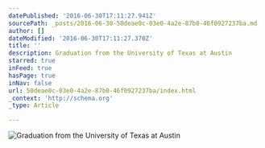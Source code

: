 ```yaml
---
datePublished: '2016-06-30T17:11:27.941Z'
sourcePath: _posts/2016-06-30-50deae0c-03e0-4a2e-87b0-46f0927237ba.md
author: []
dateModified: '2016-06-30T17:11:27.370Z'
title: ''
description: Graduation from the University of Texas at Austin
starred: true
inFeed: true
hasPage: true
inNav: false
url: 50deae0c-03e0-4a2e-87b0-46f0927237ba/index.html
_context: 'http://schema.org'
_type: Article

---
```

![Graduation from the University of Texas at Austin](https://the-grid-user-content.s3-us-west-2.amazonaws.com/ae397731-985f-43c3-a697-259ca2ce6d3e.jpg)
